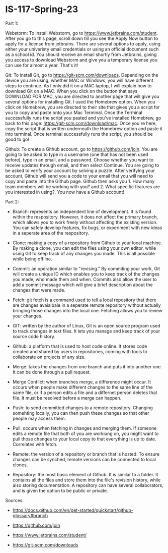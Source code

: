 # IS-117-Spring-23
Part 1:

Webstorm: To install Webstorm, go to https://www.jetbrains.com/student. After you go to this page, scroll down till you see the Apply Now button to apply for a license from jetbrains. There are several options to apply, using either your univeristy email credentials or using an official document such as a school id. You should receive an email shortly from Jetbrains, giving you access to download Webstorm and give you a temporary license you can use for almost a year. That's it!

Git: To install Git, go to https://git-scm.com/downloads. Depending on the device you are using, whether MAC or Windows, you will have different steps to continue. As I only did it on a MAC laptop, I will explain how to download Git on a MAC. When you click on the button that says DOWNLOAD FOR MAC, you are directed to another page that will give you several options for installing Git. I used the Homebrew option. When you click on Homebrew, you are directed to their site that gives you a script for you to copy and paste onto your Mac Terminal. Once the Terminal successfully runs the script you pasted and you've installed Homebrew, go back to this page: https://git-scm.com/download/mac. Once you're here, copy the script that is written underneath the Homebrew option and paste it into terminal. Once terminal successfully runs the script, you should be good to go!

Github: To create a Github account, go to https://github.com/join. You are going to be asked to type in a username (one that has not been used before), type in an email, and a password. Choose whether you want to receive updates through email, and then select Continue. You are going to be asked to verify your account by solving a puzzle. After verifying your account, Github will send you a code to your email that you will need to copy and paste into the Github page. Github then asks you 1. How many team members will be working with you? and 2. What specific features are you interested in using?. You now have a Github account!

Part 2:

- Branch: represents an independent line of development. It is found within the respository. However, it does not affect the primary branch, which allows you to work freely without affecting the existing version. You can safely develop features, fix bugs, or experiment with new ideas in a seperate area of the respository.

- Clone: making a copy of a repository from Github to your local machine. By making a clone, you can edit the files using your own editor, while using Git to keep track of any changes you made. This is all possible while being offline.

- Commit: an operation similar to "revising." By commiting your work, Git will create a unique ID which enables you to keep track of the changes you made, who made them and when. Commits also allow the user to add a commit message which will give a brief description about the changes that were made.

- Fetch: git fetch is a command used to tell a local repository that there are changes avaialbale in a seperate remote repository without actually bringing those changes into the local one. Fetching allows you to review your changes.

- GIT: written by the author of Linux, Git is an open source program used to track changes in text files. It lets you manage and keep track of your source code history.

- Github: a platform that is used to host code online. It stores code created and shared by users in repositories, coming with tools to collaborate on projects of any size.

- Merge: takes the changes from one branch and puts it into another one. It can be done through a pull request.

- Merge Conflict: when branches merge, a difference might occur. It occurs when people make different changes to the same line of the same file, or if a person edits a file and a differnet person deletes that file. It must be resolved before a merge can happen.

- Push: to send committed changes to a remote repository. Changing somehting locally, you can then push these changes so that other people may access them.

- Pull: occurs when fetching in changes and merging them. If someone edits a remote file that both of you are workiung on, you might want to pull those changes to your local copy to that everything is up to date. Correlates with fetch.

- Remote: the version of a repository or branch that is hosted. To ensure changes can be synched, remote versions can be connected to local clones.

- Repository: the most basic element of Github. It is similar to a folder. It contains all the files and store them into the file's revision history, while also storing documentation. A repository can have several collaborators, and is given the option to be public or private.

Sources:

- https://docs.github.com/en/get-started/quickstart/github-glossary#branch

- https://github.com/join

- https://www.jetbrains.com/student/

- https://git-scm.com/downloads 
